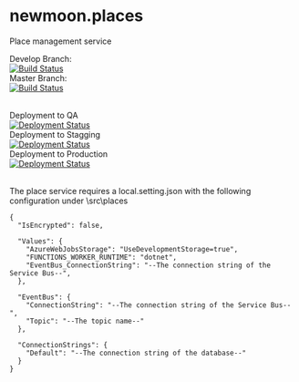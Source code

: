 # newmoon.places
Place management service

Develop Branch:<br />
[![Build Status](https://pingdong.visualstudio.com/Newmoon/_apis/build/status/places?branchName=develop)](https://pingdong.visualstudio.com/Newmoon/_build/latest?definitionId=29&branchName=develop)<br />
Master Branch:<br />
[![Build Status](https://pingdong.visualstudio.com/Newmoon/_apis/build/status/places?branchName=master)](https://pingdong.visualstudio.com/Newmoon/_build/latest?definitionId=29&branchName=master)<br />
<br />

Deployment to QA<br />
[![Deployment Status](https://pingdong.vsrm.visualstudio.com/_apis/public/Release/badge/e91eaf4f-be05-424d-b72e-fc1d8aab16fc/2/5)](https://pingdong.visualstudio.com/Newmoon/_release?definitionId=2)<br />
Deployment to Stagging<br />
[![Deployment Status](https://pingdong.vsrm.visualstudio.com/_apis/public/Release/badge/e91eaf4f-be05-424d-b72e-fc1d8aab16fc/2/6)](https://pingdong.visualstudio.com/Newmoon/_release?definitionId=2)<br />
Deployment to Production<br />
[![Deployment Status](https://pingdong.vsrm.visualstudio.com/_apis/public/Release/badge/e91eaf4f-be05-424d-b72e-fc1d8aab16fc/2/7)](https://pingdong.visualstudio.com/Newmoon/_release?definitionId=2)<br />
<br />

The place service requires a local.setting.json with the following configuration under \src\places

~~~~
{
  "IsEncrypted": false,

  "Values": {
    "AzureWebJobsStorage": "UseDevelopmentStorage=true",
    "FUNCTIONS_WORKER_RUNTIME": "dotnet",
    "EventBus_ConnectionString": "--The connection string of the Service Bus--",
  },

  "EventBus": {
    "ConnectionString": "--The connection string of the Service Bus--",
    "Topic": "--The topic name--"
  },

  "ConnectionStrings": {
    "Default": "--The connection string of the database--"
  }
}
~~~~